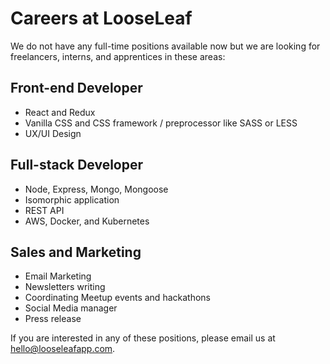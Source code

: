 # Careers at LooseLeaf

We do not have any full-time positions available now but we are looking for freelancers, interns, and apprentices in these areas:

## Front-end Developer

- React and Redux
- Vanilla CSS and CSS framework / preprocessor like SASS or LESS
- UX/UI Design

## Full-stack Developer

- Node, Express, Mongo, Mongoose
- Isomorphic application
- REST API
- AWS, Docker, and Kubernetes

## Sales and Marketing

- Email Marketing
- Newsletters writing
- Coordinating Meetup events and hackathons
- Social Media manager
- Press release

If you are interested in any of these positions, please email us at <a href="mailto: hello@looseleafapp.com">hello@looseleafapp.com</a>.
